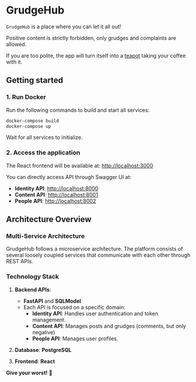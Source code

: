 # GrudgeHub

`GrudgeHub` is a place where you can let it all out!

Positive content is strictly forbidden, only grudges and complaints are allowed.

If you are too polite, the app will turn itself into a [teapot](https://developer.mozilla.org/en-US/docs/Web/HTTP/Status/418) taking your coffee with it.

## Getting started

### 1. Run Docker

Run the following commands to build and start all services:

```bash
docker-compose build
docker-compose up
```

Wait for all services to initialize.

### 2. Access the application

The React frontend will be available at:
<http://localhost:3000>

You can directly access API through Swagger UI at:

- **Identity API**: <http://localhost:8000>
- **Content API**: <http://localhost:8001>
- **People API**: <http://localhost:8002>

## Architecture Overview

### Multi-Service Architecture

GrudgeHub follows a microservice architecture. The platform consists of several loosely coupled services that communicate with each other through REST APIs.

### Technology Stack

1. **Backend APIs**:
   - **FastAPI** and **SQLModel**
   - Each API is focused on a specific domain:
     - **Identity API**: Handles user authentication and token management.
     - **Content API**: Manages posts and grudges (comments, but only negative)
     - **People API**: Manages user profiles.

2. **Database**: **PostgreSQL**
3. **Frontend**: **React**

**Give your worst!** 🤬

